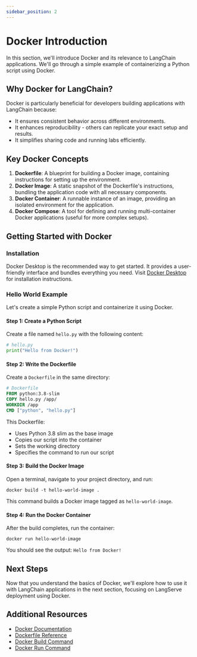 ```yaml
---
sidebar_position: 2
---
```


# Docker Introduction

In this section, we'll introduce Docker and its relevance to LangChain applications. We'll go through a simple example of containerizing a Python script using Docker.

## Why Docker for LangChain?

Docker is particularly beneficial for developers building applications with LangChain because:

- It ensures consistent behavior across different environments.
- It enhances reproducibility - others can replicate your exact setup and results.
- It simplifies sharing code and running labs efficiently.

## Key Docker Concepts

1. **Dockerfile**: A blueprint for building a Docker image, containing instructions for setting up the environment.
2. **Docker Image**: A static snapshot of the Dockerfile's instructions, bundling the application code with all necessary components.
3. **Docker Container**: A runnable instance of an image, providing an isolated environment for the application.
4. **Docker Compose**: A tool for defining and running multi-container Docker applications (useful for more complex setups).

## Getting Started with Docker

### Installation

Docker Desktop is the recommended way to get started. It provides a user-friendly interface and bundles everything you need. Visit [Docker Desktop](https://www.docker.com/products/docker-desktop/) for installation instructions.

### Hello World Example

Let's create a simple Python script and containerize it using Docker.

#### Step 1: Create a Python Script

Create a file named `hello.py` with the following content:

```python
# hello.py
print("Hello from Docker!")
```

#### Step 2: Write the Dockerfile

Create a `Dockerfile` in the same directory:

```dockerfile
# Dockerfile
FROM python:3.8-slim
COPY hello.py /app/
WORKDIR /app
CMD ["python", "hello.py"]
```

This Dockerfile:
- Uses Python 3.8 slim as the base image
- Copies our script into the container
- Sets the working directory
- Specifies the command to run our script

#### Step 3: Build the Docker Image

Open a terminal, navigate to your project directory, and run:

```shell
docker build -t hello-world-image .
```

This command builds a Docker image tagged as `hello-world-image`.

#### Step 4: Run the Docker Container

After the build completes, run the container:

```shell
docker run hello-world-image
```

You should see the output: `Hello from Docker!`

## Next Steps

Now that you understand the basics of Docker, we'll explore how to use it with LangChain applications in the next section, focusing on LangServe deployment using Docker.

## Additional Resources

- [Docker Documentation](https://docs.docker.com/guides/get-started/)
- [Dockerfile Reference](https://docs.docker.com/engine/reference/builder/)
- [Docker Build Command](https://docs.docker.com/engine/reference/commandline/build/)
- [Docker Run Command](https://docs.docker.com/engine/reference/commandline/run/)